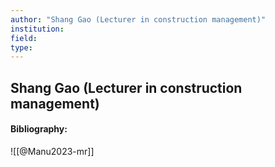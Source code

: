 ```yaml
---
author: "Shang Gao (Lecturer in construction management)"
institution:
field:
type:
---
```


## Shang Gao (Lecturer in construction management)
#### Bibliography:

![[@Manu2023-mr]]